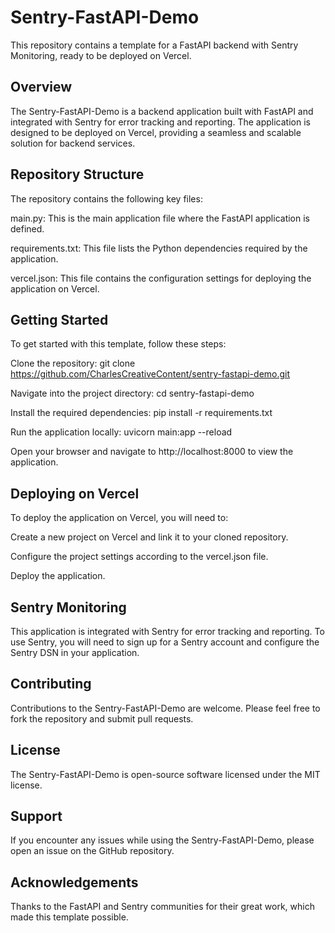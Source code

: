 # Sentry-FastAPI-Demo
This repository contains a template for a FastAPI backend with Sentry Monitoring, ready to be deployed on Vercel.

## Overview
The Sentry-FastAPI-Demo is a backend application built with FastAPI and integrated with Sentry for error tracking and reporting. The application is designed to be deployed on Vercel, providing a seamless and scalable solution for backend services.

## Repository Structure
The repository contains the following key files:

main.py: This is the main application file where the FastAPI application is defined.

requirements.txt: This file lists the Python dependencies required by the application.

vercel.json: This file contains the configuration settings for deploying the application on Vercel.

## Getting Started
To get started with this template, follow these steps:

Clone the repository: git clone https://github.com/CharlesCreativeContent/sentry-fastapi-demo.git

Navigate into the project directory: cd sentry-fastapi-demo

Install the required dependencies: pip install -r requirements.txt

Run the application locally: uvicorn main:app --reload

Open your browser and navigate to http://localhost:8000 to view the application.

## Deploying on Vercel

To deploy the application on Vercel, you will need to:

Create a new project on Vercel and link it to your cloned repository.

Configure the project settings according to the vercel.json file.

Deploy the application.

## Sentry Monitoring
This application is integrated with Sentry for error tracking and reporting. To use Sentry, you will need to sign up for a Sentry account and configure the Sentry DSN in your application.

## Contributing
Contributions to the Sentry-FastAPI-Demo are welcome. Please feel free to fork the repository and submit pull requests.

## License
The Sentry-FastAPI-Demo is open-source software licensed under the MIT license.

## Support
If you encounter any issues while using the Sentry-FastAPI-Demo, please open an issue on the GitHub repository.

## Acknowledgements
Thanks to the FastAPI and Sentry communities for their great work, which made this template possible.
